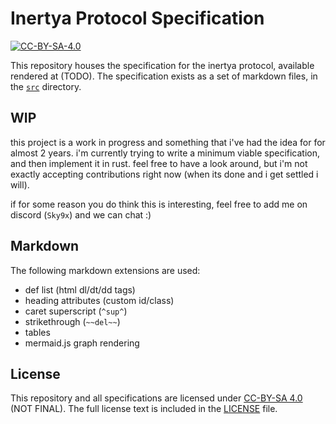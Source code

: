 # Inertya Protocol Specification

[![CC-BY-SA-4.0](http://mirrors.creativecommons.org/presskit/buttons/88x31/svg/by-sa.svg)](https://creativecommons.org/licenses/by-sa/4.0/deed.en)

This repository houses the specification for the inertya protocol, available 
rendered at (TODO). The specification exists as a 
set of markdown files, in the [`src`](src) directory.


## WIP

this project is a work in progress and something that i've had the idea for 
for almost 2 years. i'm currently trying to write a minimum viable 
specification, and then implement it in rust. feel free to have a look 
around, but i'm not exactly accepting contributions right now (when its done 
and i get settled i will).

if for some reason you do think this is interesting,
feel free to add me on discord (`Sky9x`) and we can chat :)


## Markdown

The following markdown extensions are used:
- def list (html dl/dt/dd tags)
- heading attributes (custom id/class)
- caret superscript (`^sup^`)
- strikethrough (`~~del~~`)
- tables
- mermaid.js graph rendering


## License

This repository and all specifications are licensed under 
[CC-BY-SA 4.0](https://creativecommons.org/licenses/by-sa/4.0/deed.en) (NOT FINAL).
The full license text is included in the [LICENSE](LICENSE) file.
